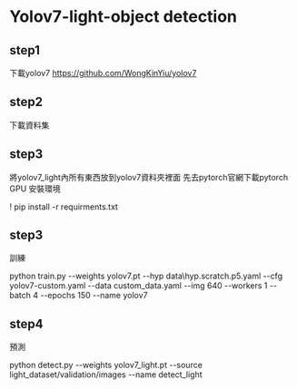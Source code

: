 # Yolov7-light-object detection

## step1
下載yolov7
https://github.com/WongKinYiu/yolov7

## step2
下載資料集

## step3
將yolov7_light內所有東西放到yolov7資料夾裡面
先去pytorch官網下載pytorch GPU
安裝環境

! pip install -r requirments.txt

## step3
訓練

python train.py --weights yolov7.pt --hyp data\hyp.scratch.p5.yaml --cfg yolov7-custom.yaml --data custom_data.yaml --img 640 --workers 1 --batch 4 --epochs 150 --name yolov7

## step4
預測

python detect.py --weights yolov7_light.pt --source light_dataset/validation/images --name detect_light


